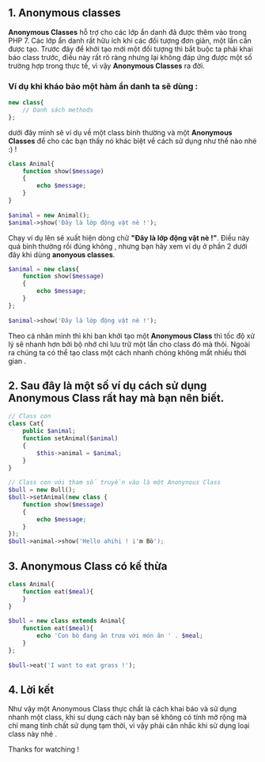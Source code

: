 ## 1. Anonymous classes
**Anonymous Classes** hỗ trợ cho các lớp ẩn danh đã được thêm vào trong PHP 7. Các lớp ẩn danh rất hữu ích khi các đối tượng đơn giản, một lần cần được tạo.
Trước đây để khởi tạo mới một đối tượng thì bắt buộc ta phải khai báo class trước, điều này rất rõ ràng nhưng lại không đáp ứng được một số trường hợp trong thực tế, vì vậy **Anonymous Classes** ra đời.

### Ví dụ khi kháo bảo một hàm ẩn danh ta sẽ dùng  : 
```php
new class{
    // Danh sách methods
};
```
dưới đây mình sẽ ví dụ về một class bình thường và một **Anonymous Classes** để cho các bạn thấy nó khác biệt về cách sử dụng như thế nào nhé :) ! 

```php
class Animal{
    function show($message)
    {
        echo $message;
    }
}
 
$animal = new Animal();
$animal->show('Đây là lớp động vật nè !');
```

Chạy ví dụ lên sẽ xuất hiện dòng chữ **"Đây là lớp động vật nè !"**. Điều này quá bình thường rồi đúng không , nhưng bạn hãy xem ví dụ ở phần 2 dưới đây khi dùng **anonyous classes**.

```php
$animal = new class{
    function show($message)
    {
        echo $message;
    }
};
 
$animal->show('Đây là lớp động vật nè !');
```

Theo cá nhân mình thì  khi ban khởi tạo một **Anonymous Class** thì tốc độ xử lý sẽ nhanh hơn bởi bộ nhớ chỉ lưu trữ một lần cho class đó mà thôi. Ngoài ra chúng ta có thể tạo class một cách nhanh chóng không mất nhiều thời gian .
## 2. Sau đây là một số ví dụ cách sử dụng Anonymous Class rất hay mà bạn nên biết.
```php
// Class con
class Cat{
    public $animal;
    function setAnimal($animal)
    {
        $this->animal = $animal;
    }
}
 
// Class con với tham số truyền vào là một Anonynous Class
$bull = new Bull();
$bull->setAnimal(new class {
    function show($message)
    {
        echo $message;
    }
});
$bull->animal->show('Hello ahihi ! i'm Bò');
```

## 3. Anonymous Class có kế thừa
```php
class Animal{
    function eat($meal){
    }
}
 
$bull = new class extends Animal{
    function eat($meal){
        echo 'Con bò đang ăn trưa với món ăn ' . $meal;
    }
};
 
$bull->eat('I want to eat grass !');
```

## 4. Lời kết 
Như vậy một Anonymous Class thực chất là cách khai báo và sử dụng nhanh một class, khi sư dụng cách này bạn sẽ không có tính mở rộng mà chỉ mang tính chất sử dụng tạm thời, vì vậy phải cân nhắc khi sử dụng loại class này nhé .

Thanks for watching !